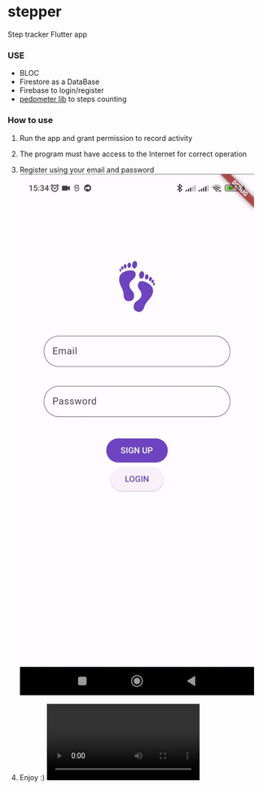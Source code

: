 # stepper #

Step tracker Flutter app 

### USE ###

* BLOC
* Firestore as a DataBase
* Firebase to login/register
* [pedometer lib](https://pub.dev/packages/pedometer) to steps counting

### How to use ###

1) Run the app and grant permission to record activity
2) The program must have access to the Internet for correct operation
3) Register using your email and password
![Demo](assets/stepper.jpg)
   
4) Enjoy :)
![Demo](assets/stepper_video_demo.mp4)

